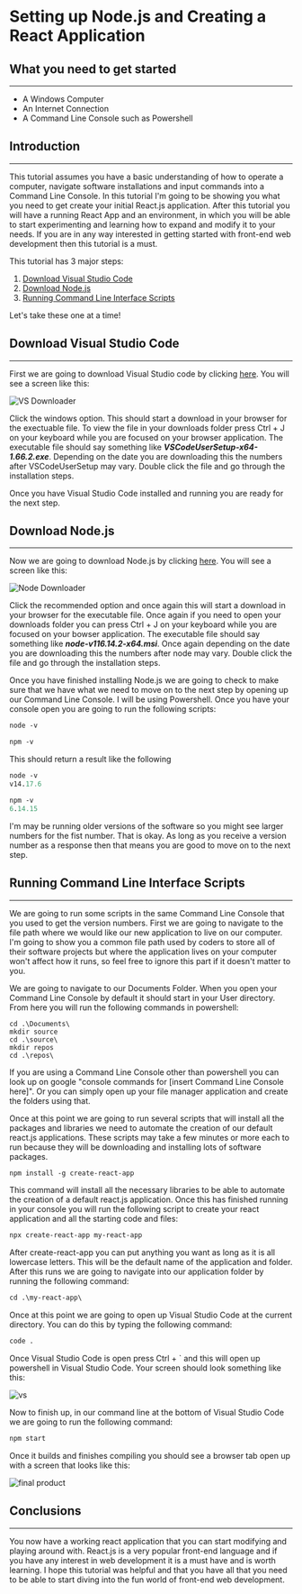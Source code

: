 # Setting up Node.js and Creating a React Application

## What you need to get started

---

* A Windows Computer
* An Internet Connection
* A Command Line Console such as Powershell


## Introduction

---

This tutorial assumes you have a basic understanding of how to operate a computer, navigate software installations and input commands into a Command Line Console. In this tutorial I'm going to be showing you what you need to get create your initial React.js application. After this tutorial you will have a running React App and an environment, in which you will be able to start experimenting and learning how to expand and modify it to your needs. If you are in any way interested in getting started with front-end web development then this tutorial is a must.

This tutorial has 3 major steps:

1. <a href="#vsdownload">Download Visual Studio Code</a>
2. <a href="#nodedownload">Download Node.js</a>
3. <a href="#scripts">Running Command Line Interface Scripts</a>

Let's take these one at a time!

<div id="vsdownload"></div>

## Download Visual Studio Code

---

First we are going to download Visual Studio code by clicking [here](https://code.visualstudio.com/Download). You will see a screen like this:

![VS Downloader](https://tanner-portfolio-blog-images.s3.us-west-1.amazonaws.com/BlogPost11/vsdownloader.png)

Click the windows option. This should start a download in your browser for the exectuable file. To view the file in your downloads folder press Ctrl + J on your keyboard while you are focused on your browser application. The executable file should say something like ***VSCodeUserSetup-x64-1.66.2.exe***. Depending on the date you are downloading this the numbers after VSCodeUserSetup may vary. Double click the file and go through the installation steps.

Once you have Visual Studio Code installed and running you are ready for the next step. 

<div id="nodedownload"></div>

## Download Node.js

---

Now we are going to download Node.js by clicking [here](https://nodejs.org/en/). You will see a screen like this:

![Node Downloader](https://tanner-portfolio-blog-images.s3.us-west-1.amazonaws.com/BlogPost11/nodedownload.png)

Click the recommended option and once again this will start a download in your browser for the executable file. Once again if you need to open your downloads folder you can press Ctrl + J on your keyboard while you are focused on your bowser application. The executable file should say something like ***node-v116.14.2-x64.msi***. Once again depending on the date you are downloading this the numbers after node may vary. Double click the file and go through the installation steps.

Once you have finished installing Node.js we are going to check to make sure that we have what we need to move on to the next step by opening up our Command Line Console. I will be using Powershell. Once you have your console open you are going to run the following scripts:

```ps
node -v
```

```ps
npm -v
```

This should return a result like the following

```ps
node -v
v14.17.6
```

```ps
npm -v
6.14.15
```

I'm may be running older versions of the software so you might see larger numbers for the fist number. That is okay. As long as you receive a version number as a response then that means you are good to move on to the next step.

<div id="scripts"></div>

## Running Command Line Interface Scripts

---

We are going to run some scripts in the same Command Line Console that you used to get the version numbers. First we are going to navigate to the file path where we would like our new application to live on our computer. I'm going to show you a common file path used by coders to store all of their software projects but where the application lives on your computer won't affect how it runs, so feel free to ignore this part if it doesn't matter to you.

We are going to navigate to our Documents Folder. When you open your Command Line Console by default it should start in your User directory. From here you will run the following commands in powershell:

```
cd .\Documents\
mkdir source
cd .\source\
mkdir repos
cd .\repos\
```

If you are using a Command Line Console other than powershell you can look up on google "console commands for [insert Command Line Console here]". Or you can simply open up your file manager application and create the folders using that. 

Once at this point we are going to run several scripts that will install all the packages and libraries we need to automate the creation of our default react.js applications. These scripts may take a few minutes or more each to run because they will be downloading and installing lots of software packages. 

```ps
npm install -g create-react-app
```

This command will install all the necessary libraries to be able to automate the creation of a default react.js application. Once this has finished running in your console you will run the following script to create your react application and all the starting code and files:

```ps
npx create-react-app my-react-app
```

After create-react-app you can put anything you want as long as it is all lowercase letters. This will be the default name of the application and folder. After this runs we are going to navigate into our application folder by running the following command:

```ps
cd .\my-react-app\
```

Once at this point we are going to open up Visual Studio Code at the current directory. You can do this by typing the following command:

```ps
code .
```

Once Visual Studio Code is open press Ctrl + ` and this will open up powershell in Visual Studio Code. Your screen should look something like this:

![vs](https://tanner-portfolio-blog-images.s3.us-west-1.amazonaws.com/BlogPost11/vs.png)

Now to finish up, in our command line at the bottom of Visual Studio Code we are going to run the following command:

```ps
npm start
```

Once it builds and finishes compiling you should see a browser tab open up with a screen that looks like this:

![final product](https://tanner-portfolio-blog-images.s3.us-west-1.amazonaws.com/BlogPost11/finalproduct.png)

## Conclusions

---

You now have a working react application that you can start modifying and playing around with. React.js is a very popular front-end language and if you have any interest in web development it is a must have and is worth learning. I hope this tutorial was helpful and that you have all that you need to be able to start diving into the fun world of front-end web development.